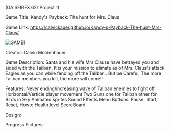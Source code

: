 (GA SEIRFX 621 Project 1)

Game Title: Kandy's Payback: The hunt for Mrs. Claus

Game Link:  https://calvickauer.github.io/Kandy-s-Payback-The-hunt-Mrs-Claus/ 

![GAME!](images.githubusercontent.com/106926062/183257162-d35f038e-3dc2-4af5-b2f2-fb174ebcc1c5.jpg)

Creator: Calvin Moldenhauer

Game Description:
Santa and his wife Mrs Clause have betrayed you and sided with the Taliban.
It is your mission to elimate as of Mrs. Claus's attack Eagles as you can while fending off the Taliban.. But be Careful, The more Taliban members you kill, the more will come!!

Features:
Never ending/increasing wave of Taliban enemies to fight off.
Horizontal/Verticle player movement
Two Guns one for Taliban other for Birds in Sky
Animated sprites
Sound Effects
Menu Buttons: Pause, Start, Reset, Howto 
Health level
ScoreBoard

Design:


Progress Pictures:



